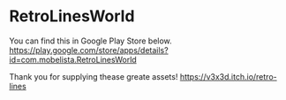 # RetroLinesWorld
You can find this in Google Play Store below.
https://play.google.com/store/apps/details?id=com.mobelista.RetroLinesWorld

Thank you for supplying thease greate assets!
https://v3x3d.itch.io/retro-lines
